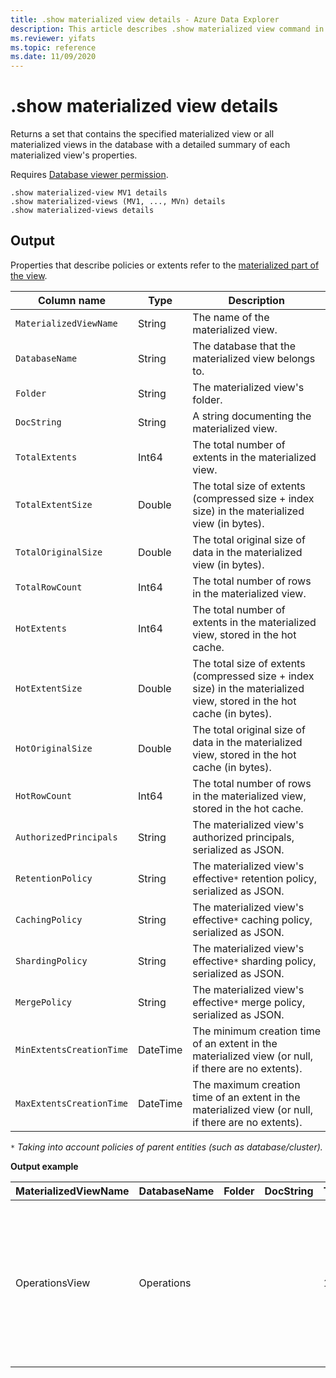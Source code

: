 ```yaml
---
title: .show materialized view details - Azure Data Explorer
description: This article describes .show materialized view command in Azure Data Explorer.
ms.reviewer: yifats
ms.topic: reference
ms.date: 11/09/2020
---
```

# .show materialized view details

Returns a set that contains the specified materialized view or all materialized views in the database with a detailed summary of each materialized view's properties.

Requires [Database viewer permission](../access-control/role-based-access-control.md).

```kusto
.show materialized-view MV1 details
.show materialized-views (MV1, ..., MVn) details
.show materialized-views details
```

## Output

Properties that describe policies or extents refer to the [materialized part of the view](materialized-view-overview.md#how-materialized-views-work).

| Column name           | Type     | Description                                                                                     |
|----------------------------|----------|-------------------------------------------------------------------------------------------------|
| `MaterializedViewName`     | String   | The name of the materialized view.                                                                          |
| `DatabaseName`             | String   | The database that the materialized view belongs to.                                                         |
| `Folder`                   | String   | The materialized view's folder.                                                                             |
| `DocString`                | String   | A string documenting the materialized view.                                                                 |
| `TotalExtents`             | Int64    | The total number of extents in the materialized view.                                                       |
| `TotalExtentSize`          | Double   | The total size of extents (compressed size + index size) in the materialized view (in bytes).               |
| `TotalOriginalSize`        | Double   | The total original size of data in the materialized view (in bytes).                                        |
| `TotalRowCount`            | Int64    | The total number of rows in the materialized view.                                                          |
| `HotExtents`               | Int64    | The total number of extents in the materialized view, stored in the hot cache.                              |
| `HotExtentSize`            | Double   | The total size of extents (compressed size + index size) in the materialized view, stored in the hot cache (in bytes). |
| `HotOriginalSize`          | Double   | The total original size of data in the materialized view, stored in the hot cache (in bytes).               |
| `HotRowCount`              | Int64    | The total number of rows in the materialized view, stored in the hot cache.                                 |
| `AuthorizedPrincipals`     | String   | The materialized view's authorized principals, serialized as JSON.                                          |
| `RetentionPolicy`          | String   | The materialized view's effective`*` retention policy, serialized as JSON.                                  |
| `CachingPolicy`            | String   | The materialized view's effective`*` caching policy, serialized as JSON.                                    |
| `ShardingPolicy`           | String   | The materialized view's effective`*` sharding policy, serialized as JSON.                                   |
| `MergePolicy`              | String   | The materialized view's effective`*` merge policy, serialized as JSON.                                      |
| `MinExtentsCreationTime`   | DateTime | The minimum creation time of an extent in the materialized view (or null, if there are no extents).         |
| `MaxExtentsCreationTime`   | DateTime | The maximum creation time of an extent in the materialized view (or null, if there are no extents).         |

`*` *Taking into account policies of parent entities (such as database/cluster).*

**Output example**

| MaterializedViewName         | DatabaseName | Folder | DocString | TotalExtents | TotalExtentSize | TotalOriginalSize | TotalRowCount | HotExtents | HotExtentSize | HotOriginalSize | HotRowCount | AuthorizedPrincipals | RetentionPolicy | CachingPolicy | ShardingPolicy |MergePolicy  | MinExtentsCreationTime  | MaxExtentsCreationTime      |
|-------------------|--------------|--------|-----------|--------------|-----------------|-------------------|---------------|------------|---------------|-----------------|-------------|----------------------------------------------------------------------------------------------------------------------------------------------------------------------------------------------------|-------------------------------------------------------------------------------------------------------------------------------------------------------|--------------------------------------------------------------------------------------|---------------------------------------------------------------------------------------------------------------------------------------------------------|--------------------------|-----------------------------|-----------------------------|
| OperationsView | Operations   |        |           | 1109         | 76588803        | 91553069          | 110125        | 27         | 2635742       | 2929926         | 3162        | [{"Type": "AAD User", "DisplayName": "My Name (upn: alias@fabrikam.com)", "ObjectId": "a7a77777-4c21-4649-95c5-350bf486087b", "FQN": "aaduser=a7a77777-4c21-4649-95c5-350bf486087b", "Notes": ""}] | { "SoftDeletePeriod": "365.00:00:00", "ContainerRecyclingPeriod": "1.00:00:00", "ExtentsDataSizeLimitInBytes": 0, "OriginalDataSizeLimitInBytes": 0 } | { "DataHotSpan": "4.00:00:00", "IndexHotSpan": "4.00:00:00", "ColumnOverrides": [] } | { "MaxRowCount": 750000, "MaxExtentSizeInMb": 1024, "MaxOriginalSizeInMb": 2048 } | { "RowCountUpperBoundForMerge": 0, "MaxExtentsToMerge": 100, "LoopPeriod": "01:00:00", "MaxRangeInHours": 3, "AllowRebuild": true, "AllowMerge": true } |  2018-02-08 15:30:38.8489786 | 2018-02-14 07:47:28.7660267 |
